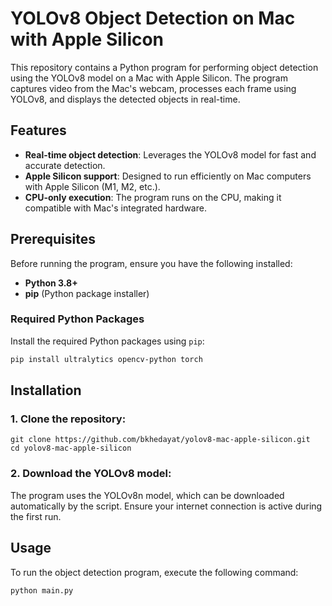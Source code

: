 # YOLOv8 Object Detection on Mac with Apple Silicon

This repository contains a Python program for performing object detection using the YOLOv8 model on a Mac with Apple Silicon. The program captures video from the Mac's webcam, processes each frame using YOLOv8, and displays the detected objects in real-time.

## Features
- **Real-time object detection**: Leverages the YOLOv8 model for fast and accurate detection.
- **Apple Silicon support**: Designed to run efficiently on Mac computers with Apple Silicon (M1, M2, etc.).
- **CPU-only execution**: The program runs on the CPU, making it compatible with Mac's integrated hardware.

## Prerequisites

Before running the program, ensure you have the following installed:

- **Python 3.8+**
- **pip** (Python package installer)

### Required Python Packages

Install the required Python packages using `pip`:

```bash
pip install ultralytics opencv-python torch
```
## Installation

### 1.  Clone the repository:
    git clone https://github.com/bkhedayat/yolov8-mac-apple-silicon.git
    cd yolov8-mac-apple-silicon

###	2.	Download the YOLOv8 model:
The program uses the YOLOv8n model, which can be downloaded automatically by the script. Ensure your internet connection is active during the first run.

## Usage
 To run the object detection program, execute the following command:

 ``` 
 python main.py
  ```